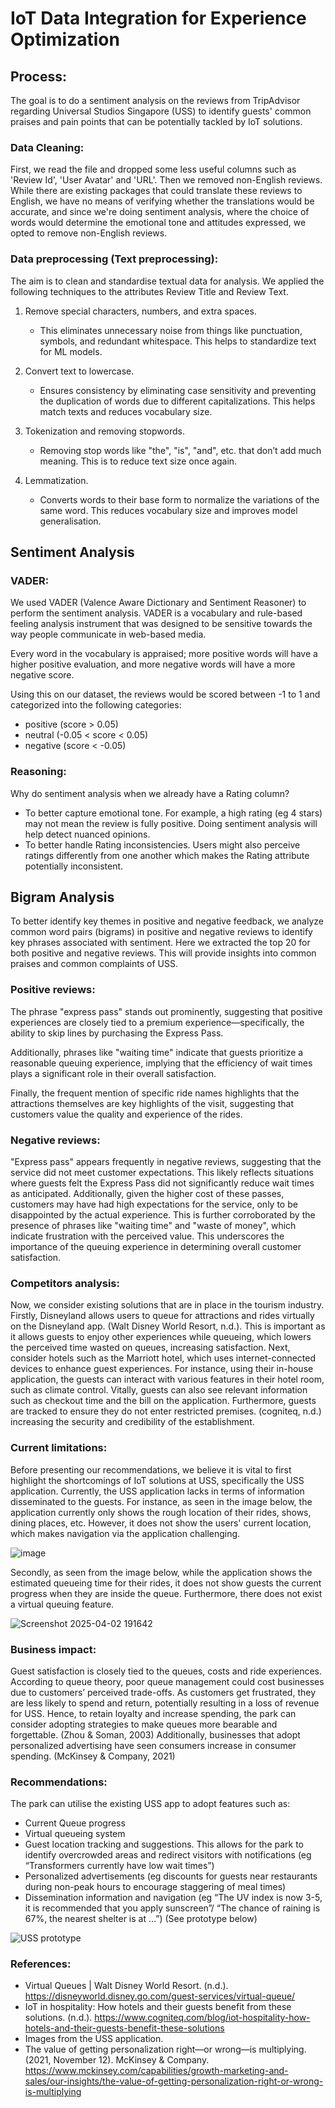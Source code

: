 # IoT Data Integration for Experience Optimization

## Process:

The goal is to do a sentiment analysis on the reviews from TripAdvisor regarding Universal Studios Singapore (USS) to identify guests' common praises and pain points that can be potentially tackled by IoT solutions.

### Data Cleaning:

First, we read the file and dropped some less useful columns such as 'Review Id', 'User Avatar' and 'URL'. Then we removed non-English reviews. While there are existing packages that could translate these reviews to English, we have no means of verifying whether the translations would be accurate, and since we're doing sentiment analysis, where the choice of words would determine the emotional tone and attitudes expressed, we opted to remove non-English reviews.

### Data preprocessing (Text preprocessing):

The aim is to clean and standardise textual data for analysis. We applied the following techniques to the attributes Review Title and Review Text.

1. Remove special characters, numbers, and extra spaces.
    - This eliminates unnecessary noise from things like punctuation, symbols, and redundant whitespace. This helps to standardize text for ML models.

2. Convert text to lowercase.
    - Ensures consistency by eliminating case sensitivity and preventing the duplication of words due to different capitalizations. This helps match texts and reduces vocabulary size.


3. Tokenization and removing stopwords.
    - Removing stop words like "the", "is", "and", etc. that don’t add much meaning. This is to reduce text size once again.

4. Lemmatization.
    - Converts words to their base form to normalize the variations of the same word. This reduces vocabulary size and improves model generalisation.
  

## Sentiment Analysis

### VADER: 
We used VADER (Valence Aware Dictionary and Sentiment Reasoner) to perform the sentiment analysis. VADER is a vocabulary and rule-based feeling analysis instrument that was designed to be sensitive towards the way people communicate in web-based media. 

Every word in the vocabulary is appraised; more positive words will have a higher positive evaluation, and more negative words will have a more negative score.

Using this on our dataset, the reviews would be scored between -1 to 1 and categorized into the following categories:
- positive (score > 0.05) 
- neutral (-0.05 < score < 0.05)
- negative (score < -0.05)

### Reasoning:
Why do sentiment analysis when we already have a Rating column?
- To better capture emotional tone. For example, a high rating (eg 4 stars) may not mean the review is fully positive. Doing sentiment analysis will help detect nuanced opinions.
- To better handle Rating inconsistencies. Users might also perceive ratings differently from one another which makes the Rating attribute potentially inconsistent.

## Bigram Analysis

To better identify key themes in positive and negative feedback, we analyze common word pairs (bigrams) in positive and negative reviews to identify key phrases associated with sentiment. Here we extracted the top 20 for both positive and negative reviews. This will provide insights into common praises and common complaints of USS.

### Positive reviews:

The phrase "express pass" stands out prominently, suggesting that positive experiences are closely tied to a premium experience—specifically, the ability to skip lines by purchasing the Express Pass.

Additionally, phrases like "waiting time" indicate that guests prioritize a reasonable queuing experience, implying that the efficiency of wait times plays a significant role in their overall satisfaction.

Finally, the frequent mention of specific ride names highlights that the attractions themselves are key highlights of the visit, suggesting that customers value the quality and experience of the rides.


### Negative reviews:

"Express pass" appears frequently in negative reviews, suggesting that the service did not meet customer expectations. This likely reflects situations where guests felt the Express Pass did not significantly reduce wait times as anticipated. Additionally, given the higher cost of these passes, customers may have had high expectations for the service, only to be disappointed by the actual experience. This is further corroborated by the presence of phrases like "waiting time" and "waste of money", which indicate frustration with the perceived value. This underscores the importance of the queuing experience in determining overall customer satisfaction.

### Competitors analysis:

Now, we consider existing solutions that are in place in the tourism industry. Firstly, Disneyland allows users to queue for attractions and rides virtually on the Disneyland app. (Walt Disney World Resort, n.d.). This is important as it allows guests to enjoy other experiences while queueing, which lowers the perceived time wasted on queues, increasing satisfaction. Next, consider hotels such as the Marriott hotel, which uses internet-connected devices to enhance guest experiences. For instance, using their in-house application, the guests can interact with various features in their hotel room, such as climate control. Vitally, guests can also see relevant information such as checkout time and the bill on the application. Furthermore, guests are tracked to ensure they do not enter restricted premises. (cogniteq, n.d.) increasing the security and credibility of the establishment.

### Current limitations:

Before presenting our recommendations, we believe it is vital to first highlight the shortcomings of IoT solutions at USS, specifically the USS application. Currently, the USS application lacks in terms of information disseminated to the guests. For instance, as seen in the image below, the application currently only shows the rough location of their rides, shows, dining places, etc. However, it does not show the users' current location, which makes navigation via the application challenging.

![image](https://github.com/user-attachments/assets/63f2de1c-b440-4858-b6f1-558d122dd8fe)


Secondly, as seen from the image below, while the application shows the estimated queueing time for their rides, it does not show guests the current progress when they are inside the queue. Furthermore, there does not exist a virtual queuing feature. 

![Screenshot 2025-04-02 191642](https://github.com/user-attachments/assets/7814efcf-18f6-4768-abf6-0d20dca34843)

### Business impact:

Guest satisfaction is closely tied to the queues, costs and ride experiences. According to queue theory, poor queue management could cost businesses due to customers’ perceived trade-offs. As customers get frustrated, they are less likely to spend and return, potentially resulting in a loss of revenue for USS. Hence, to retain loyalty and increase spending, the park can consider adopting strategies to make queues more bearable and forgettable. (Zhou & Soman, 2003) Additionally, businesses that adopt personalized advertising have seen consumers increase in consumer spending. (McKinsey & Company, 2021)

### Recommendations:

The park can utilise the existing USS app to adopt features such as:
* Current Queue progress
* Virtual queueing system
* Guest location tracking and suggestions. This allows for the park to identify overcrowded areas and redirect visitors with notifications (eg “Transformers currently have low wait times”)
* Personalized advertisements (eg discounts for guests near restaurants during non-peak hours to encourage staggering of meal times)
* Dissemination information and navigation (eg “The UV index is now 3-5, it is recommended that you apply sunscreen”/ “The chance of raining is 67%, the nearest shelter is at …”) (See prototype below)


![USS prototype](https://github.com/user-attachments/assets/c75aa543-0778-4df1-b3e5-f9bc34e08bd4)




### References:
* Virtual Queues | Walt Disney World Resort. (n.d.). https://disneyworld.disney.go.com/guest-services/virtual-queue/
* IoT in hospitality: How hotels and their guests benefit from these solutions. (n.d.). https://www.cogniteq.com/blog/iot-hospitality-how-hotels-and-their-guests-benefit-these-solutions 
* Images from the USS application.
* The value of getting personalization right—or wrong—is multiplying. (2021, November 12). McKinsey & Company. https://www.mckinsey.com/capabilities/growth-marketing-and-sales/our-insights/the-value-of-getting-personalization-right-or-wrong-is-multiplying

